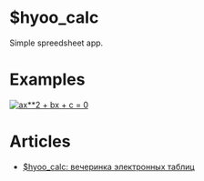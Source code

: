 # $hyoo_calc

Simple spreedsheet app.

# Examples

[![a*x**2 + b*x + c = 0](https://habrastorage.org/web/884/8fb/059/8848fb0592dd4b39a3110c8e67a5ffa6.png)](http://mol.js.org/app/calc/#title=a*x**2%20%2B%20b*x%20%2B%20c%20%3D%200/A1=a/B2=6/A2=3/B1=b/C1=c/E1=D/E2=%3D%20B2**2%20-%204*A2*C2/G1=x1/G2=%3D%20%28%20-B2%20%2B%20sqrt%28E2%29%20%29%20%2F%202%20%2F%20A2/H1=x2/H2=%3D%20%28%20-B2%20-%20sqrt%28E2%29%20%29%20%2F%202%20%2F%20A2/C2=0)

# Articles

- [$hyoo_calc: вечеринка электронных таблиц](https://habrahabr.ru/post/338804/)
